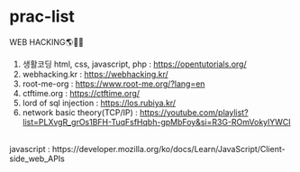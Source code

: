 # prac-list

WEB HACKING🌎🏴‍☠️
1. 생활코딩 html, css, javascript, php : https://opentutorials.org/
2. webhacking.kr : https://webhacking.kr/
3. root-me-org : https://www.root-me.org/?lang=en
4. ctftime.org : https://ctftime.org/
5. lord of sql injection : https://los.rubiya.kr/
6. network basic theory(TCP/IP) : https://youtube.com/playlist?list=PLXvgR_grOs1BFH-TuqFsfHqbh-gpMbFoy&si=R3G-ROmVokylYWCI
<br>
javascript : https://developer.mozilla.org/ko/docs/Learn/JavaScript/Client-side_web_APIs

